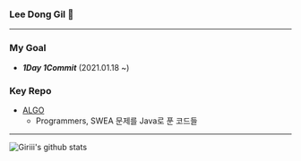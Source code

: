 ### Lee Dong Gil 👋
-------------------------------------------------

### My Goal
- ***1Day 1Commit*** (2021.01.18 ~)

### Key Repo

- [ALGO](https://github.com/donggillee-dev/Java_Algorithm)
  - Programmers, SWEA 문제를 Java로 푼 코드들
-------------------------------------------------


![Giriii's github stats](https://github-readme-stats.vercel.app/api?username=donggillee-dev&show_icons=true)
<!--
**donggillee-dev/donggillee-dev** is a ✨ _special_ ✨ repository because its `README.md` (this file) appears on your GitHub profile.

Here are some ideas to get you started:

- 🔭 I’m currently working on ...
- 🌱 I’m currently learning ...
- 👯 I’m looking to collaborate on ...
- 🤔 I’m looking for help with ...
- 💬 Ask me about ...
- 📫 How to reach me: ...
- 😄 Pronouns: ...
- ⚡ Fun fact: ...
-->

